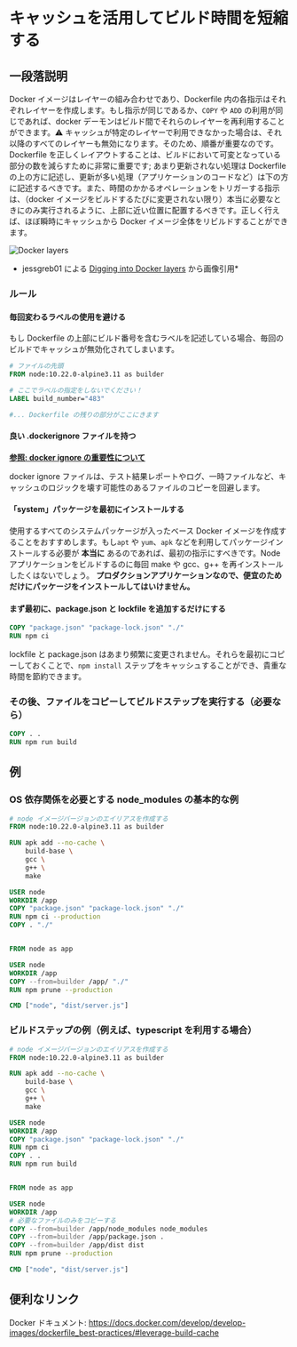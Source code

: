 # キャッシュを活用してビルド時間を短縮する

## 一段落説明

Docker イメージはレイヤーの組み合わせであり、Dockerfile 内の各指示はそれぞれレイヤーを作成します。もし指示が同じであるか、`COPY` や `ADD` の利用が同じであれば、docker デーモンはビルド間でそれらのレイヤーを再利用することができます。⚠️ キャッシュが特定のレイヤーで利用できなかった場合は、それ以降のすべてのレイヤーも無効になります。そのため、順番が重要なのです。Dockerfile を正しくレイアウトすることは、ビルドにおいて可変となっている部分の数を減らすために非常に重要です; あまり更新されない処理は Dockerfile の上の方に記述し、更新が多い処理（アプリケーションのコードなど）は下の方に記述するべきです。また、時間のかかるオペレーションをトリガーする指示は、（docker イメージをビルドするたびに変更されない限り）本当に必要なときにのみ実行されるように、上部に近い位置に配置するべきです。正しく行えば、ほぼ瞬時にキャッシュから Docker イメージ全体をリビルドすることができます。

![Docker layers](./assets/images/docker_layers_schema.png)

* jessgreb01 による [Digging into Docker layers](https://medium.com/@jessgreb01/digging-into-docker-layers-c22f948ed612) から画像引用*

### ルール

#### 毎回変わるラベルの使用を避ける

もし Dockerfile の上部にビルド番号を含むラベルを記述している場合、毎回のビルドでキャッシュが無効化されてしまいます。

```Dockerfile
# ファイルの先頭
FROM node:10.22.0-alpine3.11 as builder

# ここでラベルの指定をしないでください！
LABEL build_number="483"

#... Dockerfile の残りの部分がここにきます
```

#### 良い .dockerignore ファイルを持つ

[**参照: docker ignore の重要性について**](./sections/docker/docker-ignore.md)

docker ignore ファイルは、テスト結果レポートやログ、一時ファイルなど、キャッシュのロジックを壊す可能性のあるファイルのコピーを回避します。

#### 「system」パッケージを最初にインストールする

使用するすべてのシステムパッケージが入ったベース Docker イメージを作成することをおすすめします。もし`apt` や `yum`、`apk` などを利用してパッケージインストールする必要が **本当に** あるのであれば、最初の指示にすべきです。Node アプリケーションをビルドするのに毎回 make や gcc、g++ を再インストールしたくはないでしょう。
**プロダクションアプリケーションなので、便宜のためだけにパッケージをインストールしてはいけません。**

#### まず最初に、package.json と lockfile を追加するだけにする

```Dockerfile
COPY "package.json" "package-lock.json" "./"
RUN npm ci
```

lockfile と package.json はあまり頻繁に変更されません。それらを最初にコピーしておくことで、`npm install` ステップをキャッシュすることができ、貴重な時間を節約できます。

### その後、ファイルをコピーしてビルドステップを実行する（必要なら）

```Dockerfile
COPY . .
RUN npm run build
```

## 例

### OS 依存関係を必要とする node_modules の基本的な例

```Dockerfile
# node イメージバージョンのエイリアスを作成する
FROM node:10.22.0-alpine3.11 as builder

RUN apk add --no-cache \
    build-base \
    gcc \
    g++ \
    make

USER node
WORKDIR /app
COPY "package.json" "package-lock.json" "./"
RUN npm ci --production
COPY . "./"


FROM node as app

USER node
WORKDIR /app
COPY --from=builder /app/ "./"
RUN npm prune --production

CMD ["node", "dist/server.js"]
```


### ビルドステップの例（例えば、typescript を利用する場合）

```Dockerfile
# node イメージバージョンのエイリアスを作成する
FROM node:10.22.0-alpine3.11 as builder

RUN apk add --no-cache \
    build-base \
    gcc \
    g++ \
    make

USER node
WORKDIR /app
COPY "package.json" "package-lock.json" "./"
RUN npm ci
COPY . .
RUN npm run build


FROM node as app

USER node
WORKDIR /app
# 必要なファイルのみをコピーする
COPY --from=builder /app/node_modules node_modules
COPY --from=builder /app/package.json .
COPY --from=builder /app/dist dist
RUN npm prune --production

CMD ["node", "dist/server.js"]
```

## 便利なリンク

Docker ドキュメント: https://docs.docker.com/develop/develop-images/dockerfile_best-practices/#leverage-build-cache
